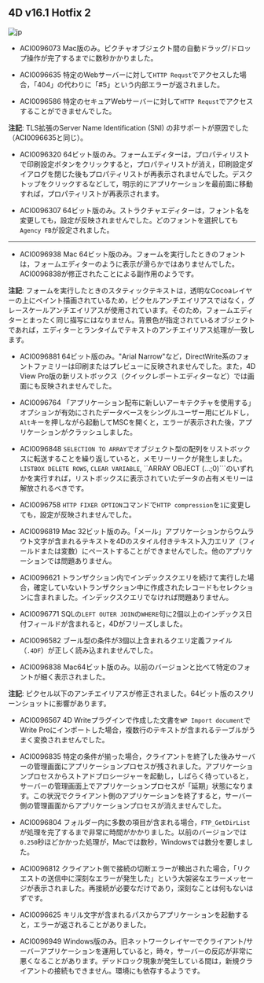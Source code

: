 ## 4D v16.1 Hotfix 2

![jp](https://cloud.githubusercontent.com/assets/10509075/16182979/016305e0-36e7-11e6-816b-2335cc6f0abb.png)

* ACI0096073 Mac版のみ。ピクチャオブジェクト間の自動ドラッグ/ドロップ操作が完了するまでに数秒かかりました。

* ACI0096635 特定のWebサーバーに対して``HTTP Requst``でアクセスした場合，「404」の代わりに「#5」という内部エラーが返されました。

* ACI0096586 特定のセキュアWebサーバーに対して``HTTP Requst``でアクセスすることができませんでした。

**注記**: TLS拡張のServer Name Identification (SNI) の非サポートが原因でした（ACI0096635と同じ）。

* ACI0096320 64ビット版のみ。フォームエディターは，プロパティリストで印刷設定ボタンをクリックすると，プロパティリストが消え，印刷設定ダイアログを閉じた後もプロパティリストが再表示されませんでした。デスクトップをクリックするなどして，明示的にアプリケーションを最前面に移動すれば，プロパティリストが再表示されます。

* ACI0096307 64ビット版のみ。ストラクチャエディターは，フォント名を変更しても，設定が反映されませんでした。どのフォントを選択しても``Agency FB``が設定されました。

---

* ACI0096938 Mac 64ビット版のみ。フォームを実行したときのフォントは，フォームエディターのように表示が滑らかではありませんでした。ACI0096838が修正されたことによる副作用のようです。

**注記**: フォームを実行したときのスタティックテキストは，透明なCocoaレイヤーの上にペイント描画されているため，ピクセルアンチエイリアスではなく，グレースケールアンチエイリアスが使用されています。そのため，フォームエディターとまったく同じ描写にはなりません。背景色が指定されているオブジェクトであれば，エディターとランタイムでテキストのアンチエイリアス処理が一致します。

* ACI0096881 64ビット版のみ。"Arial Narrow"など，DirectWrite系のフォントファミリーは印刷またはプレビューに反映されませんでした。また，4D View Pro版の新リストボックス（クイックレポートエディターなど）では画面にも反映されませんでした。

* ACI0096764 「アプリケーション配布に新しいアーキテクチャを使用する」オプションが有効にされたデータベースをシングルユーザー用にビルドし，``Alt``キーを押しながら起動してMSCを開くと，エラーが表示された後，アプリケーションがクラッシュしました。
* ACI0096848 ``SELECTION TO ARRAY``でオブジェクト型の配列をリストボックスに転送することを繰り返していると，メモリーリークが発生しました。``LISTBOX DELETE ROWS``, ``CLEAR VARIABLE``, ``ARRAY OBJECT (...;0)```のいずれかを実行すれば，リストボックスに表示されていたデータの占有メモリーは解放されるべきです。

* ACI0096758 ``HTTP FIXER OPTION``コマンドで``HTTP compression``を``1``に変更しても，設定が反映されませんでした。

* ACI0096819 Mac 32ビット版のみ。「メール」アプリケーションからウムラウト文字が含まれるテキストを4Dのスタイル付きテキスト入力エリア（フィールドまたは変数）にペーストすることができませんでした。他のアプリケーションでは問題ありません。

* ACI0096621 トランザクション内でインデックスクエリを続けて実行した場合，確定していないトランザクション中に作成されたレコードもセレクションに含まれました。インデックスクエリでなければ問題ありません。

* ACI0096771 SQLの``LEFT OUTER JOIN``の``WHERE``句に2個以上のインデックス日付フィールドが含まれると，4Dがフリーズしました。

* ACI0096582 ブール型の条件が3個以上含まれるクエリ定義ファイル（``.4DF``）が正しく読み込まれませんでした。

* ACI0096838 Mac64ビット版のみ。以前のバージョンと比べて特定のフォントが細く表示されました。

**注記**: ピクセル以下のアンチエイリアスが修正されました。64ビット版のスクリーンショットに影響があります。

* ACI0096567 4D Writeプラグインで作成した文書を``WP Import document``でWrite Proにインポートした場合，複数行のテキストが含まれるテーブルがうまく変換されませんでした。

* ACI0096835 特定の条件が揃った場合，クライアントを終了した後みサーバーの管理画面にアプリケーションプロセスが残されました。アプリケーションプロセスからストアドプロシージャーを起動し，しばらく待っていると，サーバーの管理画面上でアプリケーションプロセスが「延期」状態になります。この状況でクライアント側のアプリケーションを終了すると，サーバー側の管理画面からアプリケーションプロセスが消えませんでした。

* ACI0096804 フォルダー内に多数の項目が含まれる場合，``FTP_GetDirList ``が処理を完了するまで非常に時間がかかりました。以前のバージョンでは``0.250``秒ほどかかった処理が，Macでは数秒，Windowsでは数分を要しました。

* ACI0096812 クライアント側で接続の切断エラーが検出された場合，「リクエストの送信中に深刻なエラーが発生した」という大袈裟なエラーメッセージが表示されました。再接続が必要なだけであり，深刻なことは何もないはずです。

* ACI0096625 キリル文字が含まれるパスからアプリケーションを起動すると，エラーが返されることがありました。

* ACI0096949 Windows版のみ。旧ネットワークレイヤーでクライアント/サーバーアプリケーションを運用していると，時々，サーバーの反応が非常に悪くなることがあります。デッドロック現象が発生している間は，新規クライアントの接続もできません。環境にも依存するようです。
